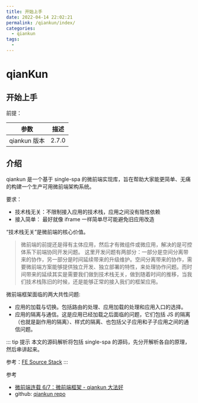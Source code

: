 ```yaml
---
title: 开始上手
date: 2022-04-14 22:02:21
permalink: /qiankun/index/
categories:
  - qiankun
tags:
  - 
---
```

# qianKun

## 开始上手

前提：


| 参数         | 描述  |
| -------------- | ------- |
| qiankun 版本 | 2.7.0 |

## 介绍

qiankun 是一个基于 single-spa 的微前端实现库，旨在帮助大家能更简单、无痛的构建一个生产可用微前端架构系统。

要求：

- 技术栈无关：不限制接入应用的技术栈，应用之间没有隐性依赖
- 接入简单： 最好就像 iframe 一样简单尽可能避免旧应用改造

“技术栈无关”是微前端的核心价值。

> 微前端的前提还是得有主体应用，然后才有微组件或微应用，解决的是可控体系下前端协同开发问题。
> 这里开发问题有两部分：一部分是空间分离带来的协作，另一部分是时间延续带来的升级维护。空间分离带来的协作，需要微前端方案能够提供独立开发、独立部署的特性，来处理协作问题。而时间带来的延续其实是需要我们做到技术栈无关，做到随着时间的推移，当我们技术栈陈旧的时候，还是能够正常的接入我们的框架应用。

微前端框架面临的两大共性问题:

- 应用的加载与切换。包括路由的处理、应用加载的处理和应用入口的选择。
- 应用的隔离与通信。这是应用已经加载之后面临的问题，它们包括 JS 的隔离（也就是副作用的隔离）、样式的隔离、也包括父子应用和子子应用之间的通信问题。

::: tip 提示
本文的源码解析将包括 single-spa 的源码，先分开解析各自的原理，然后串讲起来。

参考：[FE Source Stack](/single-spa/)
:::

参考

- [微前端连载 6/7：微前端框架 - qiankun 大法好](https://juejin.cn/post/6846687602439897101#heading-22)
- github: [qiankun repo](https://github.com/umijs/qiankun)
